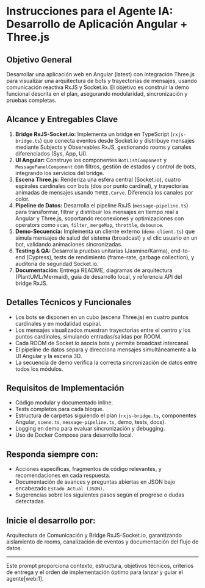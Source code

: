 # Instrucciones para el Agente IA: Desarrollo de Aplicación Angular + Three.js

## Objetivo General
Desarrollar una aplicación web en Angular (latest) con integración Three.js para visualizar una arquitectura de bots y trayectorias de mensajes, usando comunicación reactiva RxJS y Socket.io. El objetivo es construir la demo funcional descrita en el plan, asegurando modularidad, sincronización y pruebas completas.

## Alcance y Entregables Clave
1. **Bridge RxJS-Socket.io:** Implementa un bridge en TypeScript (`rxjs-bridge.ts`) que conecta eventos desde Socket.io y distribuye mensajes mediante Subjects y Observables RxJS, gestionando rooms y canales diferenciados (Sys, App, UI).
2. **UI Angular:** Construye los componentes `BotListComponent` y `MessagePanelComponent` con filtros, gestión de estados y control de bots, integrando los servicios del bridge.
3. **Escena Three.js:** Renderiza una esfera central (Socket.io), cuatro espirales cardinales con bots (dos por punto cardinal), y trayectorias animadas de mensajes usando `THREE.Curve`. Diferencia los canales por color.
4. **Pipeline de Datos:** Desarrolla el pipeline RxJS (`message-pipeline.ts`) para transformar, filtrar y distribuir los mensajes en tiempo real a Angular y Three.js, soportando reconexiones y optimizaciones con operators como `scan`, `filter`, `mergeMap`, `throttle`, `debounce`.
5. **Demo-Secuencia:** Implementa un cliente externo (`demo-client.ts`) que simula mensajes de salud del sistema (broadcast) y el clic usuario en un bot, validando animaciones sincronizadas.
6. **Testing & QA:** Desarrolla pruebas unitarias (Jasmine/Karma), end-to-end (Cypress), tests de rendimiento (frame-rate, garbage collection), y auditoría de seguridad Socket.io.
7. **Documentación:** Entrega README, diagramas de arquitectura (PlantUML/Mermaid), guía de desarrollo local, y referencia API del bridge RxJS.

## Detalles Técnicos y Funcionales
- Los bots se disponen en un cubo (escena Three.js) en cuatro puntos cardinales y en modalidad espiral.
- Los mensajes visualizados muestran trayectorias entre el centro y los puntos cardinales, simulando entradas/salidas por ROOM.
- Cada ROOM de Socket.io asocia bots y permite broadcast intercanal.
- El pipeline de datos separa y direcciona mensajes simultáneamente a la UI Angular y la escena 3D.
- La secuencia de demo verifica la correcta sincronización de datos entre todos los módulos.

## Requisitos de Implementación
- Código modular y documentado inline.
- Tests completos para cada bloque.
- Estructura de carpetas siguiendo el plan (`rxjs-bridge.ts`, componentes Angular, `scene.ts`, `message-pipeline.ts`, demo, tests, docs).
- Logging en demo para evaluar sincronización y debugging.
- Uso de Docker Compose para desarrollo local.

## Responda siempre con:
- Acciones específicas, fragmentos de código relevantes, y recomendaciones en cada respuesta.
- Documentación de avances y preguntas abiertas en JSON bajo encabezado `Estado Actual (JSON)`.
- Sugerencias sobre los siguientes pasos según el progreso o dudas detectadas.

## Inicie el desarrollo por:
Arquitectura de Comunicación y Bridge RxJS-Socket.io, garantizando aislamiento de rooms, canalización de eventos y documentación del flujo de datos.

---

Este prompt proporciona contexto, estructura, objetivos técnicos, criterios de entrega y el orden de implementación óptimo para lanzar y guiar el agente[web:1].